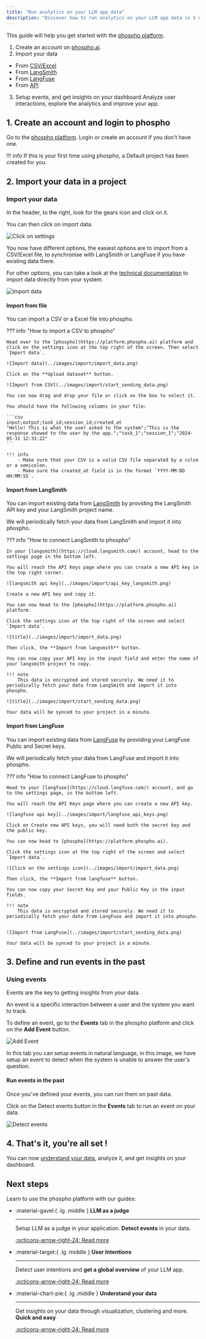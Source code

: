 ```yaml
---
title: "Run analytics on your LLM app data"
description: "Discover how to run analytics on your LLM app data in 5 minutes"
---
```


This guide will help you get started with the [phospho platform](https://platform.phospho.ai).

1. Create an account on [phospho.ai](https://platform.phospho.ai).
2. Import your data
  - From [CSV/Excel](#import-from-a-csv-file)
  - From [LangSmith](#import-from-langsmith)
  - From [LangFuse](#import-from-langfuse)
  - From [API](/docs/getting-started)
3. Setup events, and get insights on your dashboard
    Analyze user interactions, explore the analytics and improve
    your app.


## 1. Create an account and login to phospho

Go to the [phospho platform](https://platform.phospho.ai/). Login or create an account if you don't have one.

!!! info
    If this is your first time using phospho, a Default project has been created for you.


## 2. Import your data in a project

### Import your data

In the header, to the right, look for the gears icon and click on it. 

You can then click on import data.

![Click on settings](../images/guides/getting_started/settings.png)

You now have different options, the easiest options are to import from a CSV/Excel file, to synchronise with LangSmith or LangFuse if you have existing data there.

For other options, you can take a look at the [technical documentation](/docs/getting-started) to import data directly from your system.

![Import data](../images/guides/getting_started/import_data.png)

#### Import from file

You can import a CSV or a Excel file into phospho.

??? info "How to import a CSV to phospho"

    Head over to the [phospho](https://platform.phospho.ai) platform and click on the settings icon at the top right of the screen. Then select `Import data`.

    ![Import data](../images/import/import_data.png)

    Click on the **Upload dataset** button.

    ![Import from CSV](../images/import/start_sending_data.png)

    You can now drag and drop your file or click on the box to select it.

    You should have the following columns in your file:

    ```csv
    input;output;task_id;session_id;created_at
    "Hello! This is what the user asked to the system";"This is the response showed to the user by the app.";"task_1";"session_1";"2024-05-31 12:31:22"
    ```

    !!! info
        - Make sure that your CSV is a valid CSV file separated by a colon or a semicolon.
        - Make sure the created_at field is in the format `YYYY-MM-DD HH:MM:SS`.


#### Import from LangSmith

You can import existing data from [LangSmith](https://smith.langchain.com) by providing the LangSmith API key and your LangSmith project name.

We will periodically fetch your data from LangSmith and import it into phospho.

??? info "How to connect LangSmith to phospho"

    In your [langsmith](https://cloud.langsmith.com/) account, head to the settings page in the bottom left.

    You will reach the API Keys page where you can create a new API key in the top right corner.

    ![langsmith api key](../images/import/api_key_langsmith.png)

    Create a new API key and copy it.

    You can now head to the [phospho](https://platform.phospho.ai) platform.

    Click the settings icon at the top right of the screen and select `Import data`.

    ![title](../images/import/import_data.png)

    Then click, the **Import from langsmith** button.

    You can now copy your API key in the input field and enter the name of your langsmith project to copy.

    !!! note
        This data is encrypted and stored securely. We need it to periodically fetch your data from LangSmith and import it into phospho.

    ![title](../images/import/start_sending_data.png)

    Your data will be synced to your project in a minute. 


#### Import from LangFuse

You can import existing data from [LangFuse](https://cloud.langfuse.com/) by providing your LangFuse Public and Secret keys.

We will periodically fetch your data from LangFuse and import it into phospho.

??? info "How to connect LangFuse to phospho"

    Head to your [langfuse](https://cloud.langfuse.com/) account, and go to the settings page, in the bottom left.

    You will reach the API Keys page where you can create a new API key.

    ![langfuse api key](../images/import/langfuse_api_keys.png)

    Click on Create new API keys, you will need both the secret key and the public key.

    You can now head to [phospho](https://platform.phospho.ai).

    Click the settings icon at the top right of the screen and select `Import data`.

    ![Click on the settings icon](../images/import/import_data.png)

    Then click, the **Import from langfuse** button.

    You can now copy your Secret Key and your Public Key in the input fields.

    !!! note
        This data is encrypted and stored securely. We need it to periodically fetch your data from LangFuse and import it into phospho.


    ![Import from LangFuse](../images/import/start_sending_data.png)

    Your data will be synced to your project in a minute. 


## 3. Define and run events in the past

### Using events

Events are the key to getting insights from your data. 

An event is a specific interaction between a user and the system you want to track.

To define an event, go to the **Events** tab in the phospho platform and click on the **Add Event** button.

![Add Event](../images/guides/getting_started/add_event.png)

In this tab you can setup events in natural language, in this image, we have setup an event to detect when the system is unable to answer the user's question.

#### Run events in the past

Once you've defined your events, you can run them on past data.

Click on the Detect events button in the **Events** tab to run an event on your data.

![Detect events](../images/guides/getting_started/detect_events.png)

## 4. That's it, you're all set !

You can now [understand your data](/docs/guides/understand-your-data), analyze it, and get insights on your dashboard.

## Next steps

Learn to use the phospho platform with our guides:

<div class="grid cards" markdown>

-   :material-gavel:{ .lg .middle } __LLM as a judge__

    ---

    Setup LLM as a judge in your application. **Detect events** in your data.

    [:octicons-arrow-right-24: Read more](#)

-   :material-target:{ .lg .middle } __User Intentions__

    ---

    Detect user intentions and **get a global overview** of your LLM app.

    [:octicons-arrow-right-24: Read more](#)

-   :material-chart-pie:{ .lg .middle } __Understand your data__

    ---

    Get insights on your data through visualization, clustering and more. **Quick and easy**

    [:octicons-arrow-right-24: Read more](#)

</div>
